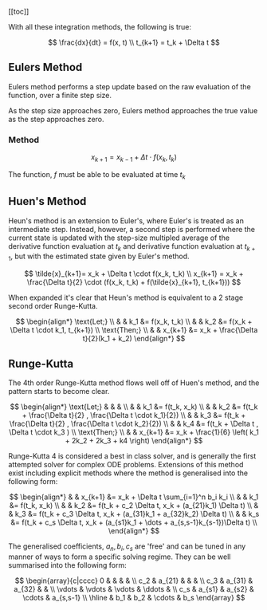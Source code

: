 [[toc]]

With all these integration methods, the following is true:

$$
\frac{dx}{dt} = f(x, t) \\
t_{k+1} = t_k + \Delta t
$$

## Eulers Method

Eulers method performs a step update based on the raw evaluation of the function, over a finite step size.

As the step size approaches zero, Eulers method approaches the true value as the step approaches zero.

### Method

$$
x_{k+1}= x_{k-1} + \Delta t \cdot f(x_k, t_k)
$$

The function, $f$ must be able to be evaluated at time $t_k$

## Huen's Method

Heun's method is an extension to Euler's, where Euler's is treated as an intermediate step. Instead, however,
a second step is performed where the current state is updated with the step-size multipled average of the
derivative function evaluation at $t_k$ and derivative function evaluation at $t_{k+1}$, but with the
estimated state given by Euler's method.

$$
\tilde{x}_{k+1}= x_k + \Delta t \cdot f(x_k, t_k) \\
x_{k+1} = x_k + \frac{\Delta t}{2} \cdot (f(x_k, t_k) + f(\tilde{x}_{k+1}, t_{k+1}))
$$

When expanded it's clear that Heun's method is equivalent to a 2 stage second order Runge-Kutta.

$$
\begin{align*}
\text{Let;} \\
& & k_1     &= f(x_k, t_k) \\
& & k_2     &= f(x_k + \Delta t \cdot k_1, t_{k+1}) \\
\text{Then;} \\
& & x_{k+1} &= x_k + \frac{\Delta t}{2}(k_1 + k_2)
\end{align*}
$$

## Runge-Kutta

The 4th order Runge-Kutta method flows well off of Huen's method, and the pattern starts to become clear.

$$
\begin{align*}
\text{Let;} & & & \\
& & k_1 &= f(t_k, x_k)  \\
& & k_2 &= f(t_k + \frac{\Delta t}{2} ,  \frac{\Delta t \cdot k_1}{2})  \\
& & k_3 &= f(t_k + \frac{\Delta t}{2} ,  \frac{\Delta t \cdot k_2}{2})  \\
& & k_4 &= f(t_k + \Delta t ,  \Delta t \cdot k_3 )  \\
\text{Then;} \\
& & x_{k+1} &= x_k + \frac{1}{6} \left( k_1 + 2k_2 + 2k_3 + k4 \right)
\end{align*}
$$

Runge-Kutta 4 is considered a best in class solver, and is generally the first attempted solver for complex
ODE problems. Extensions of this method exist including explicit methods where the method is generalised into
the following form:

$$
\begin{align*}
& & x_{k+1} &= x_k + \Delta t \sum_{i=1}^n b_i k_i \\
& & k_1 &= f(t_k, x_k) \\
& & k_2 &= f(t_k + c_2 \Delta t, x_k + (a_{21}k_1) \Delta t) \\
& & k_3 &= f(t_k + c_3 \Delta t, x_k + (a_{31}k_1 + a_{32}k_2) \Delta t) \\
& & k_s &= f(t_k + c_s \Delta t, x_k + (a_{s1}k_1 + \dots + a_{s,s-1}k_{s-1})\Delta t) \\
\end{align*}
$$

The generalised coefficients, $a_n, b_i, c_s$ are 'free' and can be tuned in any manner of ways to form
a specific solving regime. They can be well summarised into the following form:

$$
\begin{array}{c|cccc}
0 & & & & \\
c_2 & a_{21} & & & \\
c_3 & a_{31} & a_{32} & & \\
\vdots & \vdots & \vdots & \ddots & \\
c_s & a_{s1} & a_{s2} & \cdots & a_{s,s-1} \\
\hline
& b_1 & b_2 & \cdots & b_s
\end{array}
$$
